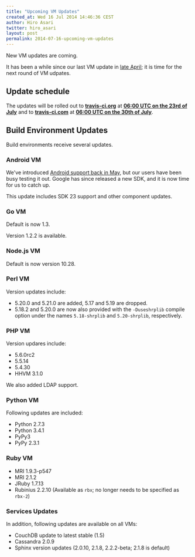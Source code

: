 ```yaml
---
title: "Upcoming VM Updates"
created_at: Wed 16 Jul 2014 14:46:36 CEST
author: Hiro Asari
twitter: hiro_asari
layout: post
permalink: 2014-07-16-upcoming-vm-updates
---
```


New VM updates are coming.

It has been a while since our last VM update in [late April](http://blog.travis-ci.com/2014-04-28-upcoming-build-environment-updates/);
it is time for the next round of VM udpates.

## Update schedule

The updates will be rolled out to
**[travis-ci.org](https://travis-ci.org)** at **[06:00 UTC on the 23rd of July](http://everytimezone.com/#2014-7-23,-360,cn3)** and
to **[travis-ci.com](https://travis-ci.com)** at **[06:00 UTC on the 30th of July](http://everytimezone.com/#2014-7-30,-360,cn3)**.

## Build Environment Updates

Build environments receive several updates.

### Android VM

We've introduced [Android support back in May](2014-05-07-android-build-support-now-in-beta),
but our users have been busy testing it out.
Google has since released a new SDK, and it is now time for us to catch up.

This update includes SDK 23 support and other component updates.

### Go VM

Default is now 1.3.

Version 1.2.2 is available.

### Node.js VM

Default is now version 10.28.

### Perl VM

Version updates include:

* 5.20.0 and 5.21.0 are added, 5.17 and 5.19 are dropped.
* 5.18.2 and 5.20.0 are now also provided with the `-Duseshrplib` compile option under the names
  `5.18-shrplib` and `5.20-shrplib`, respectively.

### PHP VM

Version updares include:

* 5.6.0rc2
* 5.5.14
* 5.4.30
* HHVM 3.1.0

We also added LDAP support.

### Python VM

Following updates are included:

* Python 2.7.3
* Python 3.4.1
* PyPy3
* PyPy 2.3.1

### Ruby VM

* MRI 1.9.3-p547
* MRI 2.1.2
* JRuby 1.7.13
* Rubinius 2.2.10 (Available as `rbx`; no longer needs to be specified as `rbx-2`)


### Services Updates

In addition, following updates are available on all VMs:

* CouchDB update to latest stable (1.5)
* Cassandra 2.0.9
* Sphinx version updates (2.0.10, 2.1.8, 2.2.2-beta; 2.1.8 is default)
